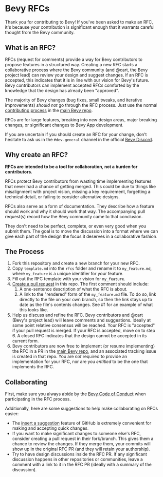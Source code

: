 # Bevy RFCs

Thank you for contributing to Bevy! If you've been asked to make an RFC, it's because your contribution is significant enough that it warrants careful thought from the Bevy community.

## What is an RFC?

RFCs (request for comments) provide a way for Bevy contributors to propose features in a structured way. Creating a new RFC starts a collaborative process where the Bevy community (and @cart, the Bevy project lead) can review your design and suggest changes. If an RFC is accepted, this indicates that it is in line with our vision for Bevy's future. Bevy contributors can implement accepted RFCs comforted by the knowledge that the design has already been "approved".

The majority of Bevy changes (bug fixes, small tweaks, and iterative improvements) _should not_ go through the RFC process. Just use the normal [contributing process](https://bevyengine.org/learn/book/contributing/code/) in the [main Bevy repo](https://github.com/bevyengine/bevy).

RFCs are for large features, breaking into new design areas, major breaking changes, or significant changes to Bevy App development.

If you are uncertain if you should create an RFC for your change, don't hesitate to ask us in the `#dev-general` channel in the official [Bevy Discord](https://discord.com/invite/bevy).

## Why create an RFC?

**RFCs are intended to be a tool for collaboration, not a burden for contributors.**

RFCs protect Bevy contributors from wasting time implementing features that never had a chance of getting merged. This could be due to things like misalignment with project vision, missing a key requirement, forgetting a technical detail, or failing to consider alternative designs.

RFCs also serve as a form of documentation. They describe how a feature should work and why it should work that way. The accompanying pull request(s) record how the Bevy community came to that conclusion.

They don't need to be perfect, complete, or even very good when you submit them. The goal is to move the discussion into a format where we can give each part of the design the focus it deserves in a collaborative fashion.

## The Process

1. Fork this repository and create a new branch for your new RFC.
2. Copy `template.md` into the `rfcs` folder and rename it to `my_feature.md`, where `my_feature` is a unique identifier for your feature.
3. Fill out the RFC template with your vision for `my_feature`.
4. [Create a pull request](https://docs.github.com/en/github/collaborating-with-issues-and-pull-requests/creating-a-pull-request) in this repo. The first comment should include:
   1. A one-sentence description of what the RFC is about.
   2. A link to the "rendered" form of the `my_feature.md` file. To do so, link directly to the file on your own branch, so then the link stays up to date as the file's contents changes. See #1 for an example of what this looks like.
5. Help us discuss and refine the RFC. Bevy contributors and @cart (Bevy's project lead) will leave comments and suggestions. Ideally at some point relative consensus will be reached. Your RFC is "accepted" if your pull request is merged. If your RFC is accepted, move on to step 6. A closed RFC indicates that the design cannot be accepted in its current form.
6. Bevy contributors are now free to implement (or resume implementing) the RFC in a PR in the [main Bevy repo](https://github.com/bevyengine/bevy), and an associated tracking issue is created in that repo. You are _not_ required to provide an implementation for your RFC, nor are you _entitled_ to be the one that implements the RFC.

## Collaborating

First, make sure you always abide by the [Bevy Code of Conduct](https://github.com/bevyengine/bevy/blob/main/CODE_OF_CONDUCT.md) when participating in the RFC process.

Additionally, here are some suggestions to help make collaborating on RFCs easier:

* The [insert a suggestion](https://docs.github.com/en/github/collaborating-with-issues-and-pull-requests/commenting-on-a-pull-request#adding-line-comments-to-a-pull-request) feature of GitHub is extremely convenient for making and accepting quick changes.
* If you want to make significant changes to someone else's RFC, consider creating a pull request in their fork/branch. This gives them a chance to review the changes. If they merge them, your commits will show up in the original RFC PR (and they will retain your authorship).
* Try to have design discussions inside the RFC PR. If any significant discussion happens in other repositories or communities, leave a comment with a link to it in the RFC PR (ideally with a summary of the discussion).

